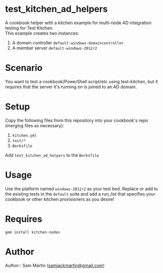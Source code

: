 # test_kitchen_ad_helpers
A cookbook helper with a kitchen example for multi-node AD integration testing for Test Kitchen.  
This example creates two instances:  

1. A domain controller `default-windows-domaincontroller`
2. A member server `default-windows-2012r2`

# Scenario  
You want to test a cookbook/PowerShell script/etc using test-kitchen, but it requires that the server it's running on is joined to an AD domain.

# Setup  
Copy the following files from this repository into your cookbook's repo (merging files as necessary):  
1. `kitchen.yml`
2. `test/*`
3. `Berksfile`  

Add `test_kitchen_ad_helpers` to the `Berksfile`

# Usage
Use the platform named `windows-2012r2` as your test bed. Replace or add to the existing tests in the `default` suite and add a run_list that specifies your cookbook or other kitchen provisioners as you desire!

# Requires
`gem install kitchen-nodes`  

# Author

Author:: Sam Martin (<samjackmartin@gmail.com>)